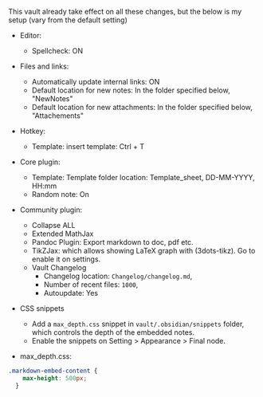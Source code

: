 This vault already take effect on all these changes, but the below is my setup (vary from the default setting)

- Editor:
	- Spellcheck: ON
- Files and links:
	- Automatically update internal links: ON
	- Default location for new notes: In the folder specified below, "NewNotes"
	- Default location for new attachments: In the folder specified below, "Attachements"
- Hotkey:
	- Template: insert template: Ctrl + T
- Core plugin:
	- Template: Template folder location: Template_sheet, DD-MM-YYYY, HH:mm
	- Random note: On
- Community plugin:
	- Collapse ALL
	- Extended MathJax
	- Pandoc Plugin: Export markdown to doc, pdf etc. 
	- TikZJax: which allows showing LaTeX graph with (3dots-tikz). Go to enable it on settings. 
	- Vault Changelog
		- Changelog location: `Changelog/changelog.md`, 
		- Number of recent files: `1000`, 
		- Autoupdate: Yes
- CSS snippets
	- Add a `max_depth.css` snippet in `vault/.obsidian/snippets` folder, which controls the depth of the embedded notes. 
	- Enable the snippets on Setting > Appearance > Final node.

- max_depth.css:
```css
.markdown-embed-content {
    max-height: 500px;
  }
```